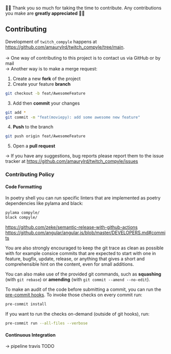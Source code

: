 <!-- markdownlint-disable MD029 MD041 -->
🎉🎉 Thank you so much for taking the time to contribute. Any contributions you make are **greatly appreciated** 🎉🎉

## Contributing

Development of `twitch_compyle` happens at <https://github.com/amaurylrd/twitch_compyle/tree/main>.
<br><br>
&rarr; One way of contributing to this project is to contact us via GitHub or by mail <br>
&rarr; Another way is to make a merge request:

1. Create a new **fork** of the project
2. Create your feature **branch**

```sh
git checkout -b feat/AwesomeFeature
```

3. Add then **commit** your changes

```sh
git add *
git commit -m "feat(moviepy): add some awesome new feature"
```

4. **Push** to the branch

```sh
git push origin feat/AwesomeFeature
```

5. Open a **pull request**

&rarr; If you have any suggestions, bug reports please report them to the issue tracker at <https://github.com/amaurylrd/twitch_compyle/issues>


### Contributing Policy

#### Code Formatting

In poetry shell you can run specific linters that are implemented as poetry dependencies like pylama and black:

```sh
pylama compyle/
black compyle/
```

<https://github.com/zeke/semantic-release-with-github-actions>
<https://github.com/angular/angular.js/blob/master/DEVELOPERS.md#commits>

You are also strongly encouraged to keep the git trace as clean as possible with for example consice commits that are expected to start with one in feature, bugfix, update, release, or anything that gives a short and comprehensible hint on the content, even for small additions.

You can also make use of the provided git commands, such as **squashing** (with ``git rebase``) or **amending** (with ``git commit --amend --no-edit``).

To make an audit of the code before submitting a commit, you can run the [pre-commit hooks](../../.pre-commit-config.yaml). To invoke those checks on every commit run:

```sh
pre-commit install
```

If you want to run the checks on-demand (outside of git hooks), run:

```sh
pre-commit run --all-files --verbose
```

#### Continuous Integration

-> pipeline travis TODO
